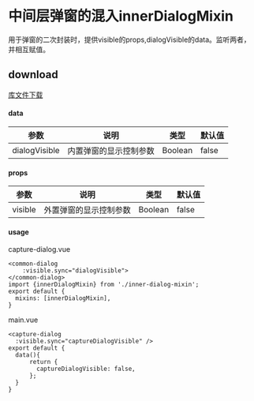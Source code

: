 # 中间层弹窗的混入innerDialogMixin
用于弹窗的二次封装时，提供visible的props,dialogVisible的data。监听两者，并相互赋值。
## download
[库文件下载](./js/tools/inner-dialog-mixin.zip)

#### data
| 参数 |	说明 |类型 | 默认值 | 
| ---- | ---- |---- | ----   | 
| dialogVisible | 内置弹窗的显示控制参数 | Boolean | false |
#### props
| 参数 |	说明 |类型 | 默认值 | 
| ---- | ---- |---- | ----   | 
| visible | 外置弹窗的显示控制参数 | Boolean | false |
#### usage
capture-dialog.vue
```vue
<common-dialog
    :visible.sync="dialogVisible">
</common-dialog>
import {innerDialogMixin} from './inner-dialog-mixin';
export default {
  mixins: [innerDialogMixin],
}
```
main.vue
```vue
<capture-dialog
  :visible.sync="captureDialogVisible" />
export default {
  data(){
      return {
        captureDialogVisible: false,
      };
  }
}
```
